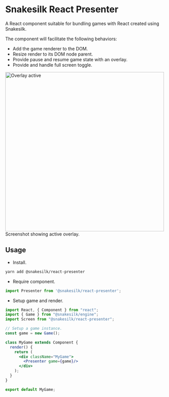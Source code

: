 # Snakesilk React Presenter

A React component suitable for bundling games with React created using Snakesilk.

The component will facilitate the following behaviors:
* Add the game renderer to the DOM.
* Resize render to its DOM node parent.
* Provide pause and resume game state with an overlay.
* Provide and handle full screen toggle.


<img src="http://i.imgur.com/yHwNbqw.png" width="500" alt="Overlay active">
Screenshot showing active overlay.


## Usage

* Install.
```bash
yarn add @snakesilk/react-presenter
```

* Require component.
```js
import Presenter from '@snakesilk/react-presenter';
```

* Setup game and render.
```jsx
import React, { Component } from "react";
import { Game } from "@snakesilk/engine";
import Screen from "@snakesilk/react-presenter";

// Setup a game instance.
const game = new Game();

class MyGame extends Component {
  render() {
    return (
      <div className="MyGame">
        <Presenter game={game}/>
      </div>
    );
  }
}

export default MyGame;
```
